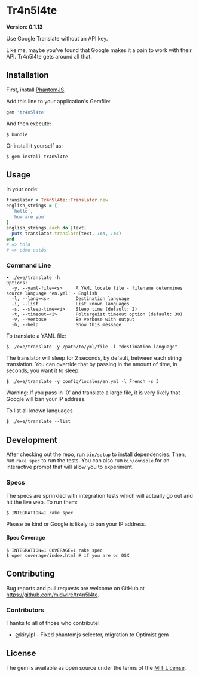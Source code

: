 # Tr4n5l4te

**Version: 0.1.13**

Use Google Translate without an API key.

Like me, maybe you've found that Google makes it a pain to work with their API. Tr4n5l4te gets around all that.

## Installation

First, install [PhantomJS](http://phantomjs.org/).

Add this line to your application's Gemfile:

```ruby
gem 'tr4n5l4te'
```

And then execute:

    $ bundle

Or install it yourself as:

    $ gem install tr4n5l4te

## Usage

In your code:

```ruby
translator = Tr4n5l4te::Translator.new
english_strings = [
  'hello',
  'how are you'
]
english_strings.each do |text|
  puts translator.translate(text, :en, :es)
end
# => hola
# => cómo estás
```

### Command Line

    ➤ ./exe/translate -h
    Options:
      -y, --yaml-file=<s>     A YAML locale file - filename determines source language 'en.yml' - English
      -l, --lang=<s>          Destination language
      -i, --list              List known languages
      -s, --sleep-time=<i>    Sleep time (default: 2)
      -t, --timeout=<i>       Poltergeist timeout option (default: 30)
      -v, --verbose           Be verbose with output
      -h, --help              Show this message

To translate a YAML file:

    $ ./exe/translate -y /path/to/yml/file -l "destination-language"

The translator will sleep for 2 seconds, by default, between each string translation. You can override that by passing in the amount of time, in seconds, you want it to sleep:

    $ ./exe/translate -y config/locales/en.yml -l French -s 3

Warning: If you pass in '0' and translate a large file, it is very likely that Google will ban your IP address.

To list all known languages

    $ ./exe/translate --list

## Development

After checking out the repo, run `bin/setup` to install dependencies. Then, run `rake spec` to run the tests. You can also run `bin/console` for an interactive prompt that will allow you to experiment.

### Specs

The specs are sprinkled with integration tests which will actually go out and hit the live web. To run them:

    $ INTEGRATION=1 rake spec

Please be kind or Google is likely to ban your IP address.

#### Spec Coverage

    $ INTEGRATION=1 COVERAGE=1 rake spec
    $ open coverage/index.html # if you are on OSX

## Contributing

Bug reports and pull requests are welcome on GitHub at https://github.com/midwire/tr4n5l4te.

### Contributors

Thanks to all of those who contribute!

* @kirylpl - Fixed phantomjs selector, migration to Optimist gem

## License

The gem is available as open source under the terms of the [MIT License](http://opensource.org/licenses/MIT).
